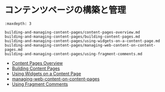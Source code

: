 # コンテンツページの構築と管理

```{toctree}
:maxdepth: 3

building-and-managing-content-pages/content-pages-overview.md
building-and-managing-content-pages/building-content-pages.md
building-and-managing-content-pages/using-widgets-on-a-content-page.md
building-and-managing-content-pages/managing-web-content-on-content-pages.md
building-and-managing-content-pages/using-fragment-comments.md
```

* [Content Pages Overview](./building-and-managing-content-pages/content-pages-overview.md)
* [Building Content Pages](./building-and-managing-content-pages/building-content-pages.md)
* [Using Widgets on a Content Page](./building-and-managing-content-pages/using-widgets-on-a-content-page.md)
* [managing-web-content-on-content-pages](./building-and-managing-content-pages/managing-web-content-on-content-pages.md)
* [Using Fragment Comments](./building-and-managing-content-pages/using-fragment-comments.md)